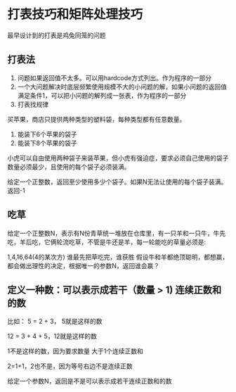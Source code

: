 # 打表技巧和矩阵处理技巧

最早设计到的打表是鸡兔同笼的问题


## 打表法
1. 问题如果返回值不太多。可以用hardcode方式列出。作为程序的一部分
2. 一个大问题解决时底层频繁使用规模不大的小问题的解，如果小问题的返回值满足条件1，可以把小问题的解列成一张表，作为程序的一部分
3. 打表找规律



买苹果，商店只提供两种类型的塑料袋，每种类型都有任意数量。
1. 能装下6个苹果的袋子
2. 能装下8个苹果的袋子

小虎可以自由使用两种袋子来装苹果，但小虎有强迫症，要求必须自己使用的袋子数量必须最少，且使用的每个袋子必须装满。

给定一个正整数，返回至少使用多少个袋子。如果N无法让使用的每个袋子装满。返回-1




## 吃草

给定一个正整数N，表示有N份青草统一堆放在仓库里，有一只羊和一只牛，牛先吃，羊后吃，它俩轮流吃草，不管是牛还是羊，每一轮能吃的草量必须是:

1,4,16,64(4的某次方)
谁最先把草吃完，谁获胜
假设牛和羊都绝顶聪明，都想赢，都会做出理性的决定，根据唯一的参数N，返回谁会赢？





## 定义一种数：可以表示成若干（数量 > 1) 连续正数和的数

比如：
5 = 2 + 3， 5就是这样的数

12 = 3 + 4 + 5，12就是这样的数

1不是这样的数，因为要求数量 大于1个连续正数和

2=1+1，2也不是，因为等号右边不是连续正数

给定一个参数N，返回是不是可以表示成若干连续正数和的数











